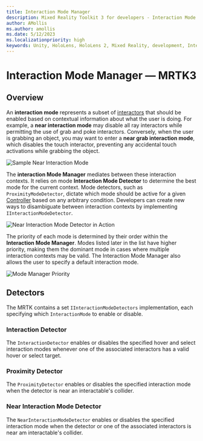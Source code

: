 ```yaml
---
title: Interaction Mode Manager
description: Mixed Reality Toolkit 3 for developers - Interaction Mode Manager.
author: AMollis
ms.author: amollis
ms.date: 5/12/2023
ms.localizationpriority: high
keywords: Unity, HoloLens, HoloLens 2, Mixed Reality, development, InteractionModeManager, MRTK3
---
```


# Interaction Mode Manager &#8212; MRTK3

## Overview

An **interaction mode** represents a subset of [interactors](https://docs.unity3d.com/Packages/com.unity.xr.interaction.toolkit@2.1/api/UnityEngine.XR.Interaction.Toolkit.IXRInteractor.html) that should be enabled based on contextual information about what the user is doing. For example, a **near interaction mode** may disable all ray interactors while permitting the use of grab and poke interactors. Conversely, when the user is grabbing an object, you may want to enter a **near grab interaction mode**, which disables the touch interactor, preventing any accidental touch activations while grabbing the object.

![Sample Near Interaction Mode](../images/InteractionModeManager/interaction-mode.png)

The **interaction Mode Manager** mediates between these interaction contexts. It relies on mode **Interaction Mode Detector** to determine the best mode for the current context. Mode detectors, such as `ProximityModeDetector`, dictate which mode should be active for a given [Controller](https://docs.unity3d.com/Packages/com.unity.xr.interaction.toolkit@2.1/api/UnityEngine.XR.Interaction.Toolkit.XRController.html) based on any arbitrary condition. Developers can create new ways to disambiguate between interaction contexts by implementing `IInteractionModeDetector`.

![Near Interaction Mode Detector in Action](../images/InteractionModeManager/interaction-mode-management.gif)

The priority of each mode is determined by their order within the **Interaction Mode Manager**. Modes listed later in the list have higher priority, making them the dominant mode in cases where multiple interaction contexts may be valid. The Interaction Mode Manager also allows the user to specify a default interaction mode.

![Mode Manager Priority](../images/InteractionModeManager/interaction-mode-list.png)

## Detectors

The MRTK contains a set `IInteractionModeDetectors` implementation, each specifying which `InteractionMode` to enable or disable.

### Interaction Detector
The `InteractionDetector` enables or disables the specified hover and select interaction modes whenever one of the associated interactors has a valid hover or select target.

### Proximity Detector
The `ProximityDetector` enables or disables the specified interaction mode when the detector is near an interactable's collider.

### Near Interaction Mode Detector
The `NearInteractionModeDetector` enables or disables the specified interaction mode when the detector or one of the associated interactors is near am interactable's collider.
